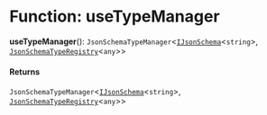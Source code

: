 # Function: useTypeManager

**useTypeManager**(): `JsonSchemaTypeManager`<[`IJsonSchema`](/en/auto-docs/form-materials/interfaces/IJsonSchema.md)<`string`>, [`JsonSchemaTypeRegistry`](/en/auto-docs/form-materials/interfaces/JsonSchemaTypeRegistry.md)<`any`>>

#### Returns

`JsonSchemaTypeManager`<[`IJsonSchema`](/en/auto-docs/form-materials/interfaces/IJsonSchema.md)<`string`>, [`JsonSchemaTypeRegistry`](/en/auto-docs/form-materials/interfaces/JsonSchemaTypeRegistry.md)<`any`>>
